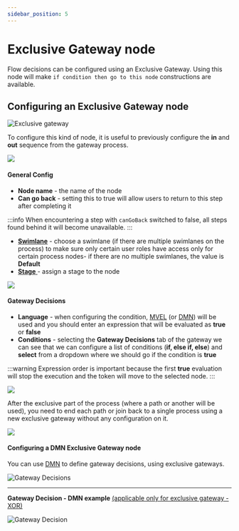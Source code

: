 ```yaml
---
sidebar_position: 5
---
```


# Exclusive Gateway node

Flow decisions can be configured using an Exclusive Gateway. Using this node will make `if condition then go to this node` constructions are available.

## Configuring an Exclusive Gateway node

![Exclusive gateway](https://s3.eu-west-1.amazonaws.com/docx.flowx.ai/building-blocks/node/gateway_exclusive.png#center)


To configure this kind of node, it is useful to previously configure the **in** and **out** sequence from the gateway process.

![](https://s3.eu-west-1.amazonaws.com/docx.flowx.ai/building-blocks/node/gateway_exclusive_diagram.png)

#### General Config

* **Node name** - the name of the node
* **Can go back** - setting this to true will allow users to return to this step after completing it

:::info
When encountering a step with `canGoBack` switched to false, all steps found behind it will become unavailable.
:::

* [**Swimlane**](../../platform-deep-dive/user-roles-management/swimlanes.md) - choose a swimlane (if there are multiple swimlanes on the process) to make sure only certain user roles have access only for certain process nodes- if there are no multiple swimlanes, the value is **Default**
* [**Stage** ](../../platform-deep-dive/plugins/custom-plugins/task-management/using-stages.md)- assign a stage to the node

![](https://s3.eu-west-1.amazonaws.com/docx.flowx.ai/building-blocks/node/gateway_exclusive_stages.png)

#### Gateway Decisions

* **Language** - when configuring the condition, [MVEL](/docs/platform-overview/frameworks-and-standards/business-process-industry-standards/intro-to-mvel.md) (or [DMN](#configuring-a-dmn-exclusive-gateway-node)) will be used and you should enter an expression that will be evaluated as **true** or **false**
* **Conditions** - selecting the **Gateway Decisions** tab of the gateway we can see that we can configure a list of conditions (**if, else if, else**) and **select** from a dropdown where we should go if the condition is **true**

:::warning
Expression order is important because the first **true** evaluation will stop the execution and the token will move to the selected node.&#x20;
:::

![](https://s3.eu-west-1.amazonaws.com/docx.flowx.ai/building-blocks/node/gateway_exclusive_conditions.png)

After the exclusive part of the process (where a path or another will be used), you need to end each path or join back to a single process using a new exclusive gateway without any configuration on it.

![](https://s3.eu-west-1.amazonaws.com/docx.flowx.ai/building-blocks/node/exclusive_gateway_configuration.png)

#### Configuring a DMN Exclusive Gateway node

You can use [DMN](/docs/platform-overview/frameworks-and-standards/business-process-industry-standards/intro-to-dmn.md) to define gateway decisions, using exclusive gateways.

![Gateway Decisions](https://s3.eu-west-1.amazonaws.com/docx.flowx.ai/building-blocks/node/exclusive_gateway_DMN.gif)

****

**Gateway Decision - DMN example** [(applicable only for exclusive gateway - XOR)](exclusive-gateway-node.md)

![Gateway Decision](https://s3.eu-west-1.amazonaws.com/docx.flowx.ai/building-blocks/node/exclusive_gateway_decision.png)
